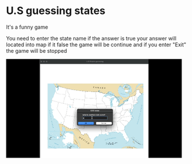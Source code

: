 # U.S guessing states

It's a funny game

You need to enter the state name if the answer is true your answer will located into map if it false the game will be continue and if you enter "Exit" the game will be stopped

![guessing_states](https://github.com/Abdurahman-hassan/100DaysOfCode/blob/Day25/Day25/25.1.us_states_game/us_states_game.gif?raw=true)

